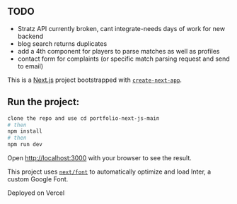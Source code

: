 ## TODO
* Stratz API currently broken, cant integrate-needs days of work for new backend
* blog search returns duplicates
* add a 4th component for players to parse matches as well as profiles
* contact form for complaints (or specific match parsing request and send to email)
  

This is a [Next.js](https://nextjs.org/) project bootstrapped with [`create-next-app`](https://github.com/vercel/next.js/tree/canary/packages/create-next-app).

## Run the project:

```bash
clone the repo and use cd portfolio-next-js-main
# then
npm install
# then
npm run dev 

```

Open [http://localhost:3000](http://localhost:3000) with your browser to see the result.


This project uses [`next/font`](https://nextjs.org/docs/basic-features/font-optimization) to automatically optimize and load Inter, a custom Google Font.

Deployed on Vercel
